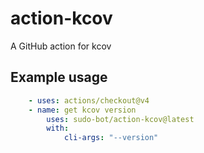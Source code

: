 # action-kcov

A GitHub action for kcov

## Example usage

```yml
    - uses: actions/checkout@v4
    - name: get kcov version
        uses: sudo-bot/action-kcov@latest
        with:
            cli-args: "--version"
```
